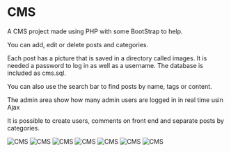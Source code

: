 # CMS
A CMS project made using PHP with some BootStrap to help.

You can add, edit or delete posts and categories. 

Each post has a picture that is saved in a directory called images.
It is needed a password to log in as well as a username. 
The database is included as cms.sql.

You can also use the search bar to find posts by name, tags or content.

The admin area show how many admin users are logged in in real time usin Ajax

It is possible to create users, comments on front end and separate posts by categories.

![CMS](imagems/printscreens/1.png)
![CMS](imagems/printscreens/2.png)
![CMS](imagems/printscreens/3.png)
![CMS](imagems/printscreens/4.png)
![CMS](imagems/printscreens/5.png)
![CMS](imagems/printscreens/6.png)
![CMS](imagems/printscreens/7.png)
